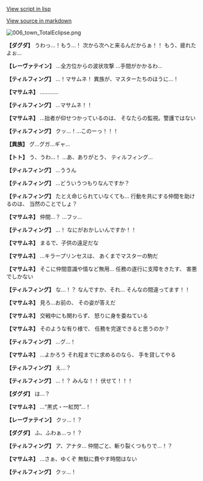 [View script in lisp](../scripts/1650202.txt)

[View source in markdown](1650202.md)

![006_town_TotalEclipse.png](../images/backgrounds/006_town_TotalEclipse.png)

**【ダグダ】**
うわっ…！もう…！
次から次へと来るんだからぁ！！
もう、疲れたよぉ…

**【レーヴァテイン】**
…全方位からの波状攻撃
…手間がかかるわ…

**【ティルフィング】**
…！マサムネ！
異族が、マスターたちのほうに…！

**【マサムネ】**
…………

**【ティルフィング】**
…マサムネ！！

**【マサムネ】**
…拙者が仰せつかっているのは、
そなたらの監視。警護ではない

**【ティルフィング】**
クッ…！…このーっ！！！

**【異族】**
グ…グガ…ギャ…

**【トト】**
う、うわ…！
…あ、ありがとう、
ティルフィング…

**【ティルフィング】**
…ううん

**【ティルフィング】**
…どういうつもりなんですか？

**【ティルフィング】**
たとえ命じられていなくても…
行動を共にする仲間を助けるのは、
当然のことでしょ？

**【マサムネ】**
仲間…？
…フッ…

**【ティルフィング】**
…！
なにがおかしいんですか！！

**【マサムネ】**
まるで、子供の遠足だな

**【マサムネ】**
…キラープリンセスは、
あくまでマスターの駒だ

**【マサムネ】**
そこに仲間意識や情など無用…
任務の遂行に支障をきたす、
害悪でしかない

**【ティルフィング】**
な…！？
なんですか、それ…
そんなの間違ってます！！

**【マサムネ】**
見ろ…お前の、
その姿が答えだ

**【マサムネ】**
交戦中にも関わらず、
怒りに身を委ねている

**【マサムネ】**
そのような有り様で、
任務を完遂できると思うのか？

**【ティルフィング】**
…グ…！

**【マサムネ】**
…よかろう
それ程までに求めるのなら、
手を貸してやる

**【ティルフィング】**
え…？

**【ティルフィング】**
…！？
みんな！！
伏せて！！！

**【ダグダ】**
は…？

**【マサムネ】**
…“黒式・一紅閃”…！

**【レーヴァテイン】**
クッ…！？

**【ダグダ】**
ふ、ふわぁ…っ！？

**【ティルフィング】**
ア、アナタ…
仲間ごと、斬り裂くつもりで…！？

**【マサムネ】**
…さぁ、ゆくぞ
無駄に費やす時間はない

**【ティルフィング】**
クッ…！